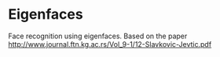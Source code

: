 # Eigenfaces
Face recognition using eigenfaces. Based on the paper http://www.journal.ftn.kg.ac.rs/Vol_9-1/12-Slavkovic-Jevtic.pdf
